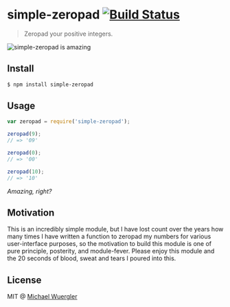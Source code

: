 # simple-zeropad [![Build Status](https://travis-ci.org/radiovisual/simple-zeropad.svg)](https://travis-ci.org/radiovisual/simple-zeropad)
> Zeropad your positive integers.

![simple-zeropad is amazing](http://i43.tinypic.com/2u9r5hu.jpg)

## Install

```sh
$ npm install simple-zeropad
```

## Usage
```js
var zeropad = require('simple-zeropad');

zeropad(9);
// => '09'

zeropad(0);
// => '00'

zeropad(10);
// => '10'

```
*Amazing, right?*

## Motivation

This is an incredibly simple module, but I have lost count over the years how many times I have written a function to
zeropad my numbers for various user-interface purposes, so the motivation to build this module is one of pure principle, 
posterity, and module-fever. Please enjoy this module and the 20 seconds of blood, sweat and tears I poured into this. 

## License

MIT @ [Michael Wuergler](http://numetriclabs.com)
